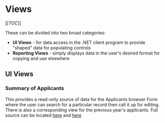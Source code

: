 # Views

[[_TOC_]]

These can be divided into two broad categories:
-  **UI Views** - for data access in the .NET client program to provide "shaped" data for populating controls
- **Reporting Views** - simply displays data in the user's desired format for copying and use elsewhere


## UI Views

### Summary of Applicants 

This provides a read-only source of data for the Applicants browser Form where the user can search for a particular record then call it up for editing. There is also a corresponding view for the previous year's applicants. Full source can be located [here](https://universityofleeds.visualstudio.com/FAD/FAD%20Team/_git/FAD-SSDT?path=%2FFAD%2Fdbo%2FViews%2Fv_Dntl_Applicants_Precis.sql&version=GBmaster) and [here](https://universityofleeds.visualstudio.com/FAD/FAD%20Team/_git/FAD-SSDT?path=%2FFAD%2Fdbo%2FViews%2Fv_Dntl_Applicants_Prev_Precis.sql&version=GBmaster
)

### 